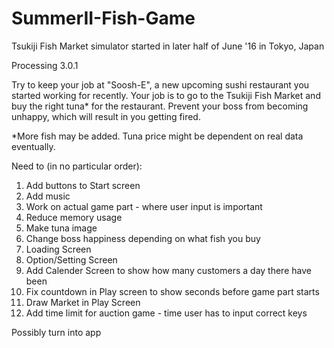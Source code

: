 # SummerII-Fish-Game
Tsukiji Fish Market simulator started in later half of June '16 in Tokyo, Japan

Processing 3.0.1

Try to keep your job at "Soosh-E", a new upcoming sushi restaurant you started working for recently.
Your job is to go to the Tsukiji Fish Market and buy the right tuna* for the restaurant.
Prevent your boss from becoming unhappy, which will result in you getting fired.

*More fish may be added. Tuna price might be dependent on real data eventually.

Need to (in no particular order): 
  1) Add buttons to Start screen
  2) Add music
  3) Work on actual game part - where user input is important
  4) Reduce memory usage
  5) Make tuna image
  6) Change boss happiness depending on what fish you buy
  7) Loading Screen
  8) Option/Setting Screen
  9) Add Calender Screen to show how many customers a day there have been
  10) Fix countdown in Play screen to show seconds before game part starts
  11) Draw Market in Play Screen
  12) Add time limit for auction game - time user has to input correct keys
  
  Possibly turn into app
  
  
